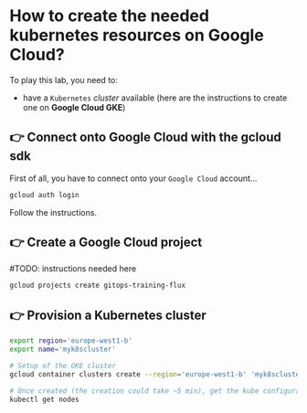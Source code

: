 # How to create the needed kubernetes resources on Google Cloud?

To play this lab, you need to:

* have a `Kubernetes` _cluster_ available (here are the instructions to create one on **Google Cloud GKE**)

## 👉 Connect onto Google Cloud with the gcloud sdk

First of all, you have to connect onto your `Google Cloud` account…

```bash
gcloud auth login
```

Follow the instructions.

## 👉 Create a Google Cloud project

#TODO: instructions needed here
```bash
gcloud projects create gitops-training-flux
```

## 👉 Provision a Kubernetes cluster

```bash
export region='europe-west1-b'
export name='myk8scluster'

# Setup of the GKE cluster
gcloud container clusters create --region='europe-west1-b' 'myk8scluster'

# Once created (the creation could take ~5 min), get the kube configuration to interact with your GKE cluster
kubectl get nodes
```
